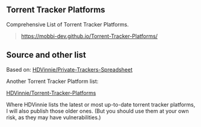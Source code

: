 ## Torrent Tracker Platforms

Comprehensive List of Torrent Tracker Platforms.

> https://mobbi-dev.github.io/Torrent-Tracker-Platforms/


## Source and other list

Based on: [HDVinnie/Private-Trackers-Spreadsheet](https://github.com/HDVinnie/Private-Trackers-Spreadsheet)

Another Torrent Tracker Platform list: 

[HDVinnie/Torrent-Tracker-Platforms](https://github.com/HDVinnie/Torrent-Tracker-Platforms)

Where HDVinnie lists the latest or most up-to-date torrent tracker platforms, I will also publish those older ones. (But you should use them at your own risk, as they may have vulnerabilities.)
